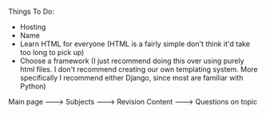 Things To Do:
- Hosting
- Name
- Learn HTML for everyone (HTML is a fairly simple don't think it'd take too long to pick up)
- Choose a framework (I just recommend doing this over using purely html files. I don't recommend creating our own templating system. More specifically I recommend either Django, since most are familiar with Python)

Main page ---> Subjects ---> Revision Content ---> Questions on topic
